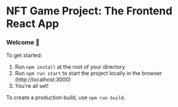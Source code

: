 # NFT Game Project: The Frontend React App

### **Welcome 👋**

To get started:

1. Run `npm install` at the root of your directory
2. Run `npm run start` to start the project locally in the browser (http://localhost:3000)
3. You're all set!

To create a production build, use `npm run build`.
